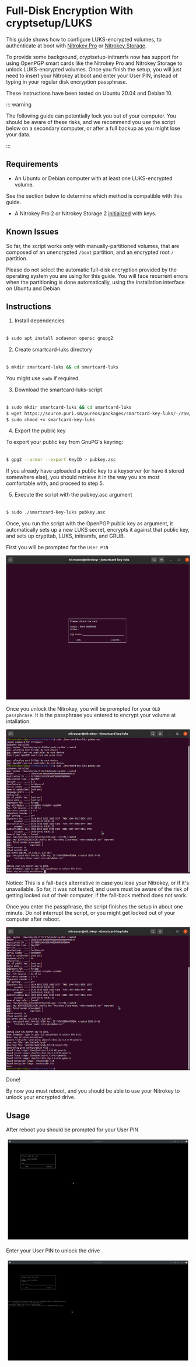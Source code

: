 # Full-Disk Encryption With cryptsetup/LUKS

This guide shows how to configure LUKS-encrypted volumes, to authenticate at boot with [Nitrokey Pro](https://shop.nitrokey.com/shop/product/nk-pro-2-nitrokey-pro-2-3) or [Nitrokey Storage](https://shop.nitrokey.com/shop/product/nitrokey-storage-2-56).

To provide some background, cryptsetup-initramfs now has support for using OpenPGP smart cards like the Nitrokey Pro and Nitrokey Storage to unlock LUKS-encrypted volumes. Once you finish the setup, you will just need to insert your Nitrokey at boot and enter your User PIN, instead of typing in your regular disk encryption passphrase.

These instructions have been tested on Ubuntu 20.04 and Debian 10.

::: warning

The following guide can potentially lock you out of your computer. You should be aware of these risks, and we recommend you use the script below on a secondary computer, or after a full backup as you might lose your data.

:::

## Requirements

- An Ubuntu or Debian computer with at least one LUKS-encrypted volume. 

See the section below to determine which method is compatible with this guide.

- A Nitrokey Pro 2 or Nitrokey Storage 2 [initialized](https://www.nitrokey.com/documentation/openpgp-email-encryption) with keys. 

## Known Issues

So far, the script works only with manually-partitioned volumes, that are composed of an unencrypted `/boot` partition, and an encrypted root `/` partition.

Please do not select the automatic full-disk encryption provided by the operating system you are using for this guide. You will face recurrent errors when the partitioning is done automatically, using the installation interface on Ubuntu and Debian. 

## Instructions

1. Install dependencies

```bash

$ sudo apt install scdaemon opensc gnupg2

```

2. Create smartcard-luks directory

```bash

$ mkdir smartcard-luks && cd smartcard-luks

```
You might use `sudo` if required.

3. Download the smartcard-luks-script

```bash

$ sudo mkdir smartcard-luks && cd smartcard-luks
$ wget https://source.puri.sm/pureos/packages/smartcard-key-luks/-/raw/master/smartcard-key-luks
$ sudo chmod +x smartcard-key-luks

```

4. Export the public key

To export your public key from GnuPG's keyring:

```bash

$ gpg2 --armor --export KeyID > pubkey.asc

```

If you already have uploaded a public key to a keyserver (or have it stored somewhere else), you should retrieve it in the way you are most comfortable with, and proceed to step 5.

5. Execute the script with the pubkey.asc argument

```bash

$ sudo ./smartcard-key-luks pubkey.asc

```
Once, you run the script with the OpenPGP public key as argument, it automatically sets up a new LUKS secret, encrypts it against that public key, and sets up crypttab, LUKS, initramfs, and GRUB.

First you will be prompted for the `User PIN`

![](./images/luks_1.png)

Once you unlock the Nitrokey, you will be prompted for your `OLD passphrase`. It is the passphrase you entered to encrypt your volume at intallation. 

![](./images/luks_2.png)

Notice: This is a fall-back alternative in case you lose your Nitrokey, or if it's unavailable. So far, it was not tested, and users must be aware of the risk of getting locked out of their computer, if the fall-back method does not work.

Once you enter the passphrase, the script finishes the setup in about one minute. Do not interrupt the script, or you might get locked out of your computer after reboot.

![](./images/luks_3.png)

Done!

By now you must reboot, and you should be able to use your Nitrokey to unlock your encrypted drive.

## Usage

After reboot you should be prompted for your User PIN

![](./images/luks_5.png)

Enter your User PIN to unlock the drive

![](./images/luks_6.png)



